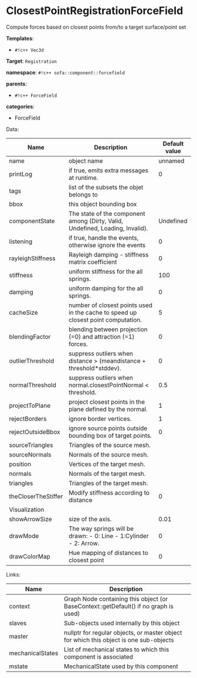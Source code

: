 # ClosestPointRegistrationForceField

Compute forces based on closest points from/to a target surface/point set


__Templates__:

- `#!c++ Vec3d`

__Target__: `Registration`

__namespace__: `#!c++ sofa::component::forcefield`

__parents__: 

- `#!c++ ForceField`

__categories__: 

- ForceField

Data: 

<table>
<thead>
    <tr>
        <th>Name</th>
        <th>Description</th>
        <th>Default value</th>
    </tr>
</thead>
<tbody>
	<tr>
		<td>name</td>
		<td>
object name
</td>
		<td>unnamed</td>
	</tr>
	<tr>
		<td>printLog</td>
		<td>
if true, emits extra messages at runtime.
</td>
		<td>0</td>
	</tr>
	<tr>
		<td>tags</td>
		<td>
list of the subsets the objet belongs to
</td>
		<td></td>
	</tr>
	<tr>
		<td>bbox</td>
		<td>
this object bounding box
</td>
		<td></td>
	</tr>
	<tr>
		<td>componentState</td>
		<td>
The state of the component among (Dirty, Valid, Undefined, Loading, Invalid).
</td>
		<td>Undefined</td>
	</tr>
	<tr>
		<td>listening</td>
		<td>
if true, handle the events, otherwise ignore the events
</td>
		<td>0</td>
	</tr>
	<tr>
		<td>rayleighStiffness</td>
		<td>
Rayleigh damping - stiffness matrix coefficient
</td>
		<td>0</td>
	</tr>
	<tr>
		<td>stiffness</td>
		<td>
uniform stiffness for the all springs.
</td>
		<td>100</td>
	</tr>
	<tr>
		<td>damping</td>
		<td>
uniform damping for the all springs.
</td>
		<td>0</td>
	</tr>
	<tr>
		<td>cacheSize</td>
		<td>
number of closest points used in the cache to speed up closest point computation.
</td>
		<td>5</td>
	</tr>
	<tr>
		<td>blendingFactor</td>
		<td>
blending between projection (=0) and attraction (=1) forces.
</td>
		<td>0</td>
	</tr>
	<tr>
		<td>outlierThreshold</td>
		<td>
suppress outliers when distance &gt; (meandistance + threshold*stddev).
</td>
		<td>0</td>
	</tr>
	<tr>
		<td>normalThreshold</td>
		<td>
suppress outliers when normal.closestPointNormal &lt; threshold.
</td>
		<td>0.5</td>
	</tr>
	<tr>
		<td>projectToPlane</td>
		<td>
project closest points in the plane defined by the normal.
</td>
		<td>1</td>
	</tr>
	<tr>
		<td>rejectBorders</td>
		<td>
ignore border vertices.
</td>
		<td>1</td>
	</tr>
	<tr>
		<td>rejectOutsideBbox</td>
		<td>
ignore source points outside bounding box of target points.
</td>
		<td>0</td>
	</tr>
	<tr>
		<td>sourceTriangles</td>
		<td>
Triangles of the source mesh.
</td>
		<td></td>
	</tr>
	<tr>
		<td>sourceNormals</td>
		<td>
Normals of the source mesh.
</td>
		<td></td>
	</tr>
	<tr>
		<td>position</td>
		<td>
Vertices of the target mesh.
</td>
		<td></td>
	</tr>
	<tr>
		<td>normals</td>
		<td>
Normals of the target mesh.
</td>
		<td></td>
	</tr>
	<tr>
		<td>triangles</td>
		<td>
Triangles of the target mesh.
</td>
		<td></td>
	</tr>
	<tr>
		<td>theCloserTheStiffer</td>
		<td>
Modify stiffness according to distance
</td>
		<td>0</td>
	</tr>
	<tr>
		<td colspan="3">Visualization</td>
	</tr>
	<tr>
		<td>showArrowSize</td>
		<td>
size of the axis.
</td>
		<td>0.01</td>
	</tr>
	<tr>
		<td>drawMode</td>
		<td>
The way springs will be drawn:
- 0: Line
- 1:Cylinder
- 2: Arrow.
</td>
		<td>0</td>
	</tr>
	<tr>
		<td>drawColorMap</td>
		<td>
Hue mapping of distances to closest point
</td>
		<td>0</td>
	</tr>

</tbody>
</table>

Links: 

| Name | Description |
| ---- | ----------- |
|context|Graph Node containing this object (or BaseContext::getDefault() if no graph is used)|
|slaves|Sub-objects used internally by this object|
|master|nullptr for regular objects, or master object for which this object is one sub-objects|
|mechanicalStates|List of mechanical states to which this component is associated|
|mstate|MechanicalState used by this component|



